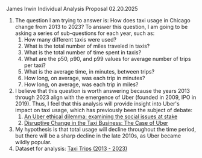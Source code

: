 James Irwin 
Individual Analysis Proposal
02.20.2025

1. The question I am trying to answer is: How does taxi usage in Chicago change from 2013 to 2023? To answer this question, I am going to be asking a series of sub-questions for each year, such as:
	1. How many different taxis were used? 
	2. What is the total number of miles traveled in taxis? 
	3. What is the total number of time spent in taxis?
	4. What are the p50, p90, and p99 values for average number of trips per taxi? 
	5. What is the average time, in minutes, between trips?  
	6. How long, on average, was each trip in minutes? 
	7. How long, on average, was each trip in miles? 
2. I believe that this question is worth answering because the years 2013 through 2023 align with the emergence of Uber (founded in 2009, IPO in 2019). Thus, I feel that this analysis will provide insight into Uber's impact on taxi usage, which has previously been the subject of debate: 
	1. [An Uber ethical dilemma: examining the social issues at stake](https://www-jstor-org.calpoly.idm.oclc.org/stable/43861010?seq=1)
	2. [Disruptive Change in the Taxi Business: The Case of Uber](https://www.proquest.com/docview/2130243492?accountid=10362&sourcetype=Scholarly%20Journals)
3. My hypothesis is that total usage will decline throughout the time period, but there will be a sharp decline in the late 2010s, as Uber became wildly popular. 
4. Dataset for analysis: [Taxi Trips (2013 - 2023)](https://data.cityofchicago.org/Transportation/Taxi-Trips-2013-2023-/wrvz-psew/about_data)